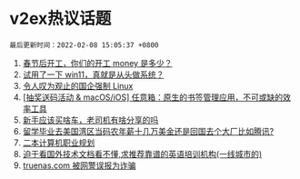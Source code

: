 # v2ex热议话题

`最后更新时间：2022-02-08 15:05:37 +0800`

1. [春节后开工，你们的开工 money 是多少？](https://www.v2ex.com/t/832360)
1. [试用了一下 win11，真就是从头做系统？](https://www.v2ex.com/t/832299)
1. [令人叹为观止的国企强制 Linux](https://www.v2ex.com/t/832405)
1. [[抽奖送码活动 & macOS/iOS] 任意箱：原生的书签管理应用，不可或缺的效率工具](https://www.v2ex.com/t/832392)
1. [新手应该买啥车，老司机有啥分享的吗](https://www.v2ex.com/t/832338)
1. [留学毕业去美国湾区当码农年薪十几万美金还是回国去个大厂比如腾讯?](https://www.v2ex.com/t/832346)
1. [二本计算机职业规划](https://www.v2ex.com/t/832262)
1. [迫于看国外技术文档看不懂,求推荐靠谱的英语培训机构(一线城市的)](https://www.v2ex.com/t/832329)
1. [truenas.com 被网警误报为诈骗](https://www.v2ex.com/t/832355)

